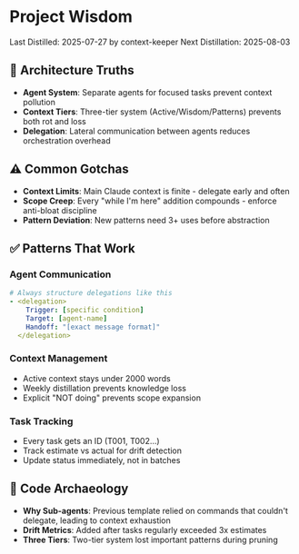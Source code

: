 # Project Wisdom
Last Distilled: 2025-07-27 by context-keeper
Next Distillation: 2025-08-03

## 🎯 Architecture Truths
- **Agent System**: Separate agents for focused tasks prevent context pollution
- **Context Tiers**: Three-tier system (Active/Wisdom/Patterns) prevents both rot and loss
- **Delegation**: Lateral communication between agents reduces orchestration overhead

## ⚠️ Common Gotchas
- **Context Limits**: Main Claude context is finite - delegate early and often
- **Scope Creep**: Every "while I'm here" addition compounds - enforce anti-bloat discipline
- **Pattern Deviation**: New patterns need 3+ uses before abstraction

## ✅ Patterns That Work
### Agent Communication
```yaml
# Always structure delegations like this
- <delegation>
    Trigger: [specific condition]
    Target: [agent-name]
    Handoff: "[exact message format]"
  </delegation>
```

### Context Management
- Active context stays under 2000 words
- Weekly distillation prevents knowledge loss
- Explicit "NOT doing" prevents scope expansion

### Task Tracking
- Every task gets an ID (T001, T002...)
- Track estimate vs actual for drift detection
- Update status immediately, not in batches

## 📜 Code Archaeology
- **Why Sub-agents**: Previous template relied on commands that couldn't delegate, leading to context exhaustion
- **Drift Metrics**: Added after tasks regularly exceeded 3x estimates
- **Three Tiers**: Two-tier system lost important patterns during pruning